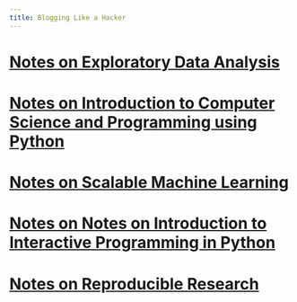 ```yaml
---
title: Blogging Like a Hacker
---
```


[Notes on Exploratory Data Analysis](./Notes-on-Exploratory-Data-Analysis.html)
======================================================================

[Notes on Introduction to Computer Science and Programming using Python](./Notes-on-Introduction-to-Computer-Science-and-Programming-Using-Python.html)
======================================================================

[Notes on Scalable Machine Learning](./Notes-on-Scalable-Machine-Learning.html)
======================================================================

[Notes on Notes on Introduction to Interactive Programming in Python](./Notes-on-IIPP.html)
======================================================================

# [Notes on Reproducible Research][1]
[1]: ./Notes-on-Reproducible-Research
